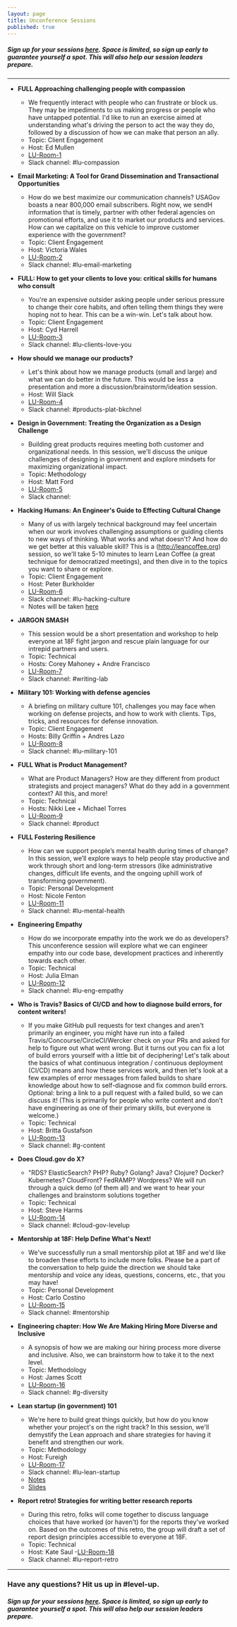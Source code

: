 ```yaml
---
layout: page
title: Unconference Sessions
published: true
---
```

##### Sign up for your sessions [here](https://goo.gl/forms/CY4MNFwldViytK3r2). Space is limited, so sign up early to guarantee yourself a spot. This will also help our session leaders prepare. 

----------------------------------------


- **FULL Approaching challenging people with compassion** 
	- We frequently interact with people who can frustrate or block us. They may be impediments to us making progress or people who have untapped potential. I'd like to run an exercise aimed at understanding what's driving the person to act the way they do, followed by a discussion of how we can make that person an ally. 
	- Topic: Client Engagement
	- Host: Ed Mullen 
	- [LU-Room-1](https://plus.google.com/hangouts/_/gsa.gov/lu-room-1?hceid=Z3NhLmdvdl9vc2c0cmo0YmRtNnZzMmh0cWkyOXFrMDAwb0Bncm91cC5jYWxlbmRhci5nb29nbGUuY29t.i8r5893mc97pjehqgm65c2ask0&authuser=0)
	- Slack channel: #lu-compassion

- **Email Marketing: A Tool for Grand Dissemination and Transactional Opportunities** 
	- How do we best maximize our communication channels? USAGov boasts a near 800,000 email subscribers. Right now, we sendH information that is timely, partner with other federal agencies on promotional efforts, and use it to market our products and services. How can we capitalize on this vehicle to improve customer experience with the government? 
	- Topic: Client Engagement
	- Host: Victoria Wales 
	- [LU-Room-2](https://plus.google.com/hangouts/_/gsa.gov/lu-room-2?hceid=Z3NhLmdvdl9vc2c0cmo0YmRtNnZzMmh0cWkyOXFrMDAwb0Bncm91cC5jYWxlbmRhci5nb29nbGUuY29t.9ci3etjeom92ipmmovod3e48ak&authuser=0)
	- Slack channel: #lu-email-marketing

- **FULL: How to get your clients to love you: critical skills for humans who consult**
	- You're an expensive outsider asking people under serious pressure to change their core habits, and often telling them things they were hoping not to hear. This can be a win-win. Let's talk about how.
	- Topic: Client Engagement
	- Host: Cyd Harrell
	- [LU-Room-3](https://plus.google.com/hangouts/_/gsa.gov/lu-room-3?hceid=Z3NhLmdvdl9vc2c0cmo0YmRtNnZzMmh0cWkyOXFrMDAwb0Bncm91cC5jYWxlbmRhci5nb29nbGUuY29t.lqolm510qb8473mmoi20gcj5k8&authuser=0)
	- Slack channel: #lu-clients-love-you

- **How should we manage our products?**
	- Let's think about how we manage products (small and large) and what we can do better in the future. This would be less a presentation and more a discussion/brainstorm/ideation session.
	- Host: Will Slack
	- [LU-Room-4](https://hangouts.google.com/hangouts/_/gsa.gov/lu-room-4?hl=en&authuser=0)
	- Slack channel: #products-plat-bkchnel 

- **Design in Government: Treating the Organization as a Design Challenge**
	- Building great products requires meeting both customer and organizational needs. In this session, we'll discuss the unique challenges of designing in government and explore mindsets for maximizing organizational impact.
	- Topic: Methodology
	- Host: Matt Ford
	- [LU-Room-5](https://hangouts.google.com/hangouts/_/gsa.gov/lu-room-5?hl=en&authuser=0)
	- Slack channel: 

- **Hacking Humans: An Engineer's Guide to Effecting Cultural Change**
	- Many of us with largely technical background may feel uncertain when our work involves challenging assumptions or guiding clients to new ways of thinking. What works and what doesn't? And how do we get better at this valuable skill?  This is a  (http://leancoffee.org) session, so we'll take 5-10 minutes to learn Lean Coffee (a great technique for democratized meetings), and then dive in to the topics you want to share or explore. 
	- Topic: Client Engagement
	- Host: Peter Burkholder
	- [LU-Room-6](https://hangouts.google.com/hangouts/_/gsa.gov/lu-room-6?hl=en&authuser=0)
	- Slack channel: #lu-hacking-culture
	- Notes will be taken [here](http://mur.al/xGEnD7g)

- **JARGON SMASH**
	- This session would be a short presentation and workshop to help everyone at 18F fight jargon and rescue plain language for our intrepid partners and users. 
	- Topic: Technical
	- Hosts: Corey Mahoney + Andre Francisco
	- [LU-Room-7](https://hangouts.google.com/hangouts/_/gsa.gov/lu-room-7?hl=en&authuser=0)
	- Slack channel: #writing-lab

- **Military 101: Working with defense agencies**
	- A briefing on military culture 101, challenges you may face when working on defense projects, and how to work with clients. Tips, tricks, and resources for defense innovation.
	- Topic: Client Engagement
	- Hosts: Billy Griffin + Andres Lazo
	- [LU-Room-8](https://hangouts.google.com/hangouts/_/gsa.gov/lu-room-8?hl=en&authuser=0)
	- Slack channel: #lu-military-101

- **FULL What is Product Management?**
	- What are Product Managers? How are they different from product strategists and project managers? What do they add in a government context? All this, and more!
	- Topic: Technical
	- Hosts: Nikki Lee + Michael Torres
	- [LU-Room-9](https://hangouts.google.com/hangouts/_/gsa.gov/lu-room-9?hl=en&authuser=0)
	- Slack channel: #product

- **FULL Fostering Resilience**
	- How can we support people’s mental health during times of change? In this session, we’ll explore ways to help people stay productive and work through short and long-term stressors (like administrative changes, difficult life events, and the ongoing uphill work of transforming government).
	- Topic: Personal Development
	- Host: Nicole Fenton
	- [LU-Room-11](https://hangouts.google.com/hangouts/_/gsa.gov/lu-room-11?hl=en&authuser=0)
	- Slack channel: #lu-mental-health

- **Engineering Empathy**
	- How do we incorporate empathy into the work we do as developers? This unconference session will explore what we can engineer empathy into our code base, development practices and inherently  towards each other.
	- Topic: Technical
	- Host: Julia Elman
	- [LU-Room-12](https://hangouts.google.com/hangouts/_/gsa.gov/lu-room-12?hl=en&authuser=0)
	- Slack channel: #lu-eng-empathy

- **Who is Travis? Basics of CI/CD and how to diagnose build errors, for content writers!**
	- If you make GitHub pull requests for text changes and aren't primarily an engineer, you might have run into a failed Travis/Concourse/CircleCI/Wercker check on your PRs and asked for help to figure out what went wrong. But it turns out you can fix a lot of build errors yourself with a little bit of deciphering! Let's talk about the basics of what continuous integration / continuous deployment (CI/CD) means and how these services work, and then let's look at a few examples of error messages from failed builds to share knowledge about how to self-diagnose and fix common build errors. Optional: bring a link to a pull request with a failed build, so we can discuss it! (This is primarily for people who write content and don't have engineering as one of their primary skills, but everyone is welcome.)
	- Topic: Technical
	- Host: Britta Gustafson
	- [LU-Room-13](https://hangouts.google.com/hangouts/_/gsa.gov/lu-room-13?hl=en&authuser=0)
	- Slack channel: #g-content

- **Does Cloud.gov do X?**
	- "RDS? ElasticSearch? PHP? Ruby? Golang? Java? Clojure? Docker? Kubernetes? CloudFront? FedRAMP? Wordpress? 
	We will run through a quick demo (of them all) and we want to hear your challenges and brainstorm solutions together
	- Topic: Technical
	- Host: Steve Harms
	- [LU-Room-14](https://hangouts.google.com/hangouts/_/gsa.gov/lu-room-14?hl=en&authuser=0)
	- Slack channel: #cloud-gov-levelup

- **Mentorship at 18F:  Help Define What's Next!**
	- We've successfully run a small mentorship pilot at 18F and we'd like to broaden these efforts to include more folks.  Please be a part of the conversation to help guide the direction we should take mentorship and voice any ideas, questions, concerns, etc., that you may have!
	- Topic: Personal Development
	- Host: Carlo Costino
	- [LU-Room-15](https://hangouts.google.com/hangouts/_/gsa.gov/lu-room-15?hl=en&authuser=0)
	- Slack channel: #mentorship

- **Engineering chapter: How We Are Making Hiring More Diverse and Inclusive**
	- A synopsis of how we are making our hiring process more diverse and inclusive. Also, we can brainstorm how to take it to the next level. 
	- Topic: Methodology
	- Host: James Scott
	- [LU-Room-16](https://hangouts.google.com/hangouts/_/gsa.gov/lu-room-16?hl=en&authuser=0)
	- Slack channel: #g-diversity

- **Lean startup (in government) 101**
	- We're here to build great things quickly, but how do you know whether your project's on the right track? In this session, we'll demystify the Lean approach and share strategies for having it benefit and strengthen our work.
	- Topic: Methodology
	- Host: Fureigh
	- [LU-Room-17](https://hangouts.google.com/hangouts/_/gsa.gov/lu-room-17?hl=en&authuser=0)
	- Slack channel: #lu-lean-startup
	- [Notes](https://docs.google.com/document/d/14iiZmqqrfHK7Hb212CFr5AIgeBD6OkddQj1-95cIZ0k/edit)
	- [Slides](https://docs.google.com/presentation/d/1nnxeS-0iah3fLzW86SAlrSFSfDj3Odz3tWdCRAE0lls/edit)

- **Report retro! Strategies for writing better research reports**
	- During this retro, folks will come together to discuss language choices that have worked (or haven't) for the reports they've worked on. Based on the outcomes of this retro, the group will draft a set of report design principles accessible to everyone at 18F. 
	- Topic: Technical
	- Host: Kate Saul
	-[LU-Room-18](https://hangouts.google.com/hangouts/_/gsa.gov/lu-room-18?hl=en&authuser=0)
	- Slack channel: #lu-report-retro

-------------------------------------------

### Have any questions? Hit us up in #level-up.

##### Sign up for your sessions [here](https://goo.gl/forms/CY4MNFwldViytK3r2). Space is limited, so sign up early to guarantee yourself a spot. This will also help our session leaders prepare.  














